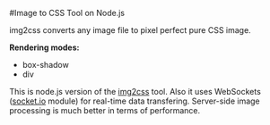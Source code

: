 #Image to CSS Tool on Node.js

img2css converts any image file to pixel perfect pure CSS image.

**Rendering modes:**
- box-shadow
- div

This is node.js version of the [img2css](https://github.com/roman01la/img2css) tool. Also it uses WebSockets ([socket.io](http://socket.io/) module) for real-time data transfering. Server-side image processing is much better in terms of performance.